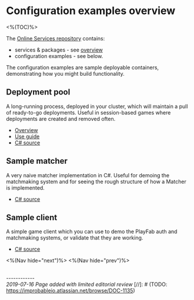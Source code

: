 # Configuration examples overview
<%(TOC)%>

The [Online Services repository](http://github.com/spatialos/online-services) contains:

* services & packages - see [overview]({{urlRoot}}/content/services-packages/services-intro)
* configuration examples - see below.

The configuration examples are sample deployable containers, demonstrating how you might build functionality.

## Deployment pool

A long-running process, deployed in your cluster, which will maintain a pull of ready-to-go deployments. Useful in session-based games where deployments are created and removed often.

- [Overview]({{urlRoot}}/content/configuration-examples/deployment-pool/overview)
- [Use guide]({{urlRoot}}/content/configuration-examples/deployment-pool/usage)
- [C# source](http://github.com/spatialos/online-services/services/csharp/DeploymentPool)

## Sample matcher

A very naive matcher implementation in C#. Useful for demoing the matchmaking system and for seeing the rough structure of how a Matcher is implemented.

- [C# source](http://github.com/spatialos/online-services/services/csharp/SampleMatcher)

## Sample client

A simple game client which you can use to demo the PlayFab auth and matchmaking systems, or validate that they are working.

- [C# source](http://github.com/spatialos/online-services/services/csharp/SampleClient)

<%(Nav hide="next")%>
<%(Nav hide="prev")%>

<br/>------------<br/>
_2019-07-16 Page added with limited editorial review_
[//]: # (TODO: https://improbableio.atlassian.net/browse/DOC-1135)